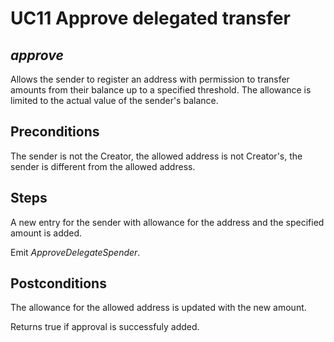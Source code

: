 # UC11 Approve delegated transfer
## <i>approve</i>

Allows the sender to register an address with permission to transfer amounts from their balance up to a specified threshold. The allowance is limited to the actual value of the sender's balance.

## Preconditions
The sender is not the Creator, the allowed address is not Creator's, the sender is different from the allowed address.

## Steps
A new entry for the sender with allowance for the address and the specified amount is added.

Emit <i>ApproveDelegateSpender</i>.

## Postconditions
The allowance for the allowed address is updated with the new amount.

Returns true if approval is successfuly added.
